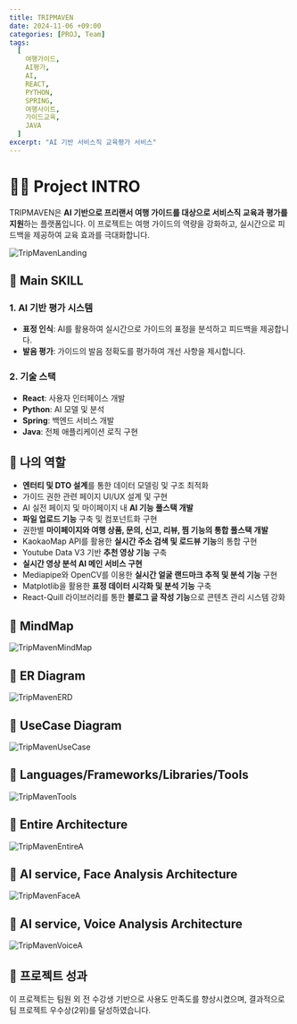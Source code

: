 ```yaml
---
title: TRIPMAVEN
date: 2024-11-06 +09:00
categories: [PROJ, Team]
tags:
  [
    여행가이드,
    AI평가,
    AI,
    REACT,
    PYTHON,
    SPRING,
    여행사이트,
    가이드교육,
    JAVA
  ]
excerpt: "AI 기반 서비스직 교육평가 서비스"
---
```

<!--more-->
# 🙋‍♀️ Project INTRO
TRIPMAVEN은 **AI 기반으로 프리랜서 여행 가이드를 대상으로 서비스직 교육과 평가를 지원**하는 플랫폼입니다. 이 프로젝트는 여행 가이드의 역량을 강화하고, 실시간으로 피드백을 제공하여 교육 효과를 극대화합니다.

![TripMavenLanding](/assets/img/tripMaven/TripMaven_Landing.png)

## 🚀 Main SKILL

### **1. AI 기반 평가 시스템**
- **표정 인식**: AI를 활용하여 실시간으로 가이드의 표정을 분석하고 피드백을 제공합니다.
- **발음 평가**: 가이드의 발음 정확도를 평가하여 개선 사항을 제시합니다.

### **2. 기술 스택**
- **React**: 사용자 인터페이스 개발
- **Python**: AI 모델 및 분석
- **Spring**: 백엔드 서비스 개발
- **Java**: 전체 애플리케이션 로직 구현

## 💪 나의 역할
- **엔터티 및 DTO 설계**를 통한 데이터 모델링 및 구조 최적화
- 가이드 권한 관련 페이지 UI/UX 설계 및 구현
- AI 실전 페이지 및 마이페이지 내 **AI 기능 풀스택 개발**
- **파일 업로드 기능** 구축 및 컴포넌트화 구현
- 권한별 **마이페이지와 여행 상품, 문의, 신고, 리뷰, 찜 기능의 통합 풀스택 개발**
- KaokaoMap API를 활용한 **실시간 주소 검색 및 로드뷰 기능**의 통합 구현
- Youtube Data V3 기반 **추천 영상 기능** 구축
- **실시간 영상 분석 AI 메인 서비스 구현**
- Mediapipe와 OpenCV를 이용한 **실시간 얼굴 랜드마크 추적 및 분석 기능** 구현
- Matplotlib을 활용한 **표정 데이터 시각화 및 분석 기능** 구축
- React-Quill 라이브러리를 통한 **블로그 글 작성 기능**으로 콘텐츠 관리 시스템 강화

## 📎 MindMap
![TripMavenMindMap](/assets/img/TripMaven/TripMaven_MindMap.png)

## 📎 ER Diagram
![TripMavenERD](/assets/img/tripMaven/TripMaven_ERD.png)

## 📎 UseCase Diagram
![TripMavenUseCase](/assets/img/tripMaven/TripMaven_UseCase.png)

## 📎 Languages/Frameworks/Libraries/Tools
![TripMavenTools](/assets/img/tripMaven/TripMaven_Tools.png)

## 📎 Entire Architecture
![TripMavenEntireA](/assets/img/TripMaven/TripMaven_EntireArchitecture.png)

## 📎 AI service, Face Analysis Architecture
![TripMavenFaceA](/assets/img/tripMaven/TripMaven_VideoAnalysisArchitecture.png)

## 📎 AI service, Voice Analysis Architecture
![TripMavenVoiceA](/assets/img/tripMaven/TripMaven_VoiceAnalysisArchitecture.png)


## 🥈 프로젝트 성과
이 프로젝트는 팀원 외 전 수강생 기반으로 사용도 만족도를 향상시켰으며, 결과적으로 팀 프로젝트 우수상(2위)를 달성하였습니다.
